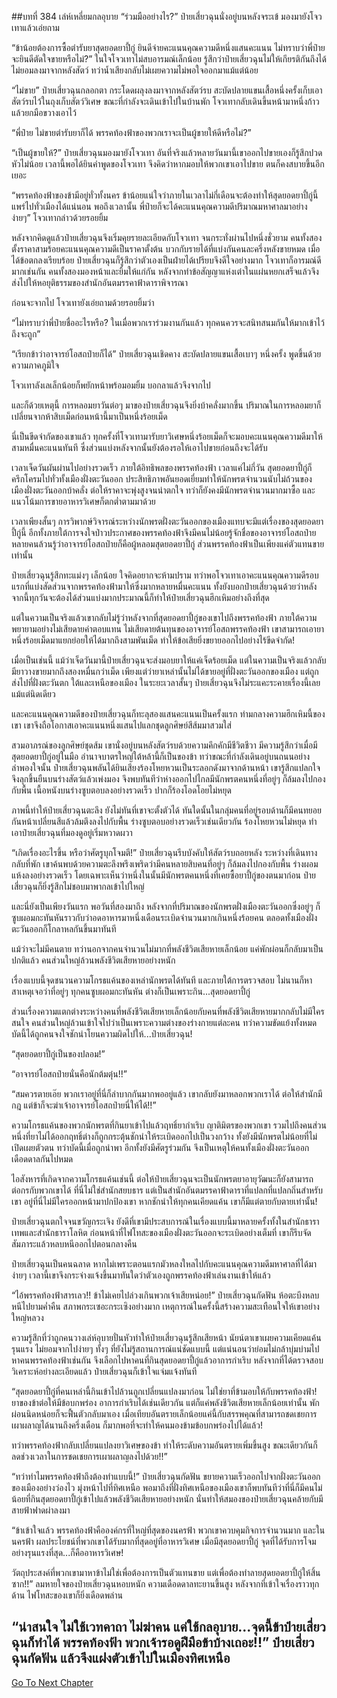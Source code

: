 ##บทที่ 384 เล่ห์เหลี่ยมกลอุบาย
“ร่วมมืออย่างไร?” ป๋ายเสี่ยวฉุนนั่งอยู่บนหลังจระเข้ มองมายังโจวเทาแล้วเอ่ยถาม

“ข้าน้อยต้องการซื้อตำรับยาสุดยอดยาปี้กู่ ยินดีจ่ายคะแนนคุณความดีหนึ่งแสนคะแนน ไม่ทราบว่าพี่ป๋ายจะยินดีตัดใจขายหรือไม่?” ในใจโจวเทาไม่สบอารมณ์เล็กน้อย รู้สึกว่าป๋ายเสี่ยวฉุนไม่ให้เกียรติกันถึงได้ไม่ยอมลงมาจากหลังสัตว์ ทว่าน้ำเสียงกลับไม่เผยความไม่พอใจออกมาแม้แต่น้อย

“ไม่ขาย” ป๋ายเสี่ยวฉุนกลอกตา กระโดดผลุงลงมาจากหลังสัตว์รบ สะบัดปลายแขนเสื้อหนึ่งครั้งเก็บเอาสัตว์รบไว้ในถุงเก็บสัตว์วิเศษ ขณะที่กำลังจะเดินเข้าไปในบ้านพัก โจวเทากลับเดินขึ้นหน้ามาหนึ่งก้าวแล้วยกมือขวางเอาไว้

“พี่ป๋าย ไม่ขายตำรับยาก็ได้ พรรคท้องฟ้าของพวกเราจะเป็นผู้ขายให้ดีหรือไม่?”

“เป็นผู้ขายให้?” ป๋ายเสี่ยวฉุนมองมายังโจวเทา อันที่จริงแล้วหลายวันมานี้เขาออกไปขายเองก็รู้สึกปวดหัวไม่น้อย เวลานี้พอได้ยินคำพูดของโจวเทา จึงคิดว่าหากมอบให้พวกเขาเอาไปขาย ตนก็คงสบายขึ้นอีกเยอะ

“พรรคท้องฟ้าของข้ามีอยู่ทั่วทั้งนคร ข้าน้อยแน่ใจว่าภายในเวลาไม่กี่เดือนจะต้องทำให้สุดยอดยาปี้กู่นี้แพร่ไปทั่วเมืองได้แน่นอน พอถึงเวลานั้น พี่ป๋ายก็จะได้คะแนนคุณความดีปริมาณมหาศาลมาอย่างง่ายๆ” โจวเทากล่าวด้วยรอยยิ้ม

หลังจากคิดดูแล้วป๋ายเสี่ยวฉุนจึงเริ่มคุยรายละเอียดกับโจวเทา จนกระทั่งผ่านไปหนึ่งชั่วยาม คนทั้งสองตั้งราคาสามร้อยคะแนนคุณความดีเป็นราคาตั้งต้น บวกกับรายได้ที่แบ่งกันคนละครึ่งหลังขายหมด เมื่อได้ข้อตกลงเรียบร้อย ป๋ายเสี่ยวฉุนก็รู้สึกว่าตัวเองเป็นฝ่ายได้เปรียบจึงดีใจอย่างมาก โจวเทาก็อารมณ์ดีมากเช่นกัน คนทั้งสองมองหน้าและยิ้มให้แก่กัน หลังจากทำข้อสัญญาแห่งเต๋าในแผ่นหยกเสร็จแล้วจึงส่งไปให้หอยุติธรรมของสำนักอันตมรรคาฟ้าดาราพิจารณา

ก่อนจะจากไป โจวเทายังเอ่ยถามด้วยรอยยิ้มว่า

“ไม่ทราบว่าพี่ป๋ายชื่ออะไรหรือ? ในเมื่อพวกเราร่วมงานกันแล้ว ทุกคนควรจะสนิทสนมกันให้มากเข้าไว้ถึงจะถูก”

“เรียกข้าว่าอาจารย์โอสถป๋ายก็ได้” ป๋ายเสี่ยวฉุนเชิดคาง สะบัดปลายแขนเสื้อเบาๆ หนึ่งครั้ง พูดขึ้นด้วยความภาคภูมิใจ

โจวเทาลังเลเล็กน้อยก็พยักหน้าพร้อมอมยิ้ม บอกลาแล้วจึงจากไป

และก็ด้วยเหตุนี้ การหลอมยาวันต่อๆ มาของป๋ายเสี่ยวฉุนจึงยิ่งบ้าคลั่งมากขึ้น ปริมาณในการหลอมยาก็เปลี่ยนจากห้าสิบเม็ดก่อนหน้านี้มาเป็นหนึ่งร้อยเม็ด

นี่เป็นขีดจำกัดของเขาแล้ว ทุกครั้งที่โจวเทามารับยาวิเศษหนึ่งร้อยเม็ดก็จะมอบคะแนนคุณความดีมาให้สามหมื่นคะแนนทันที ซึ่งส่วนแบ่งหลังจากนั้นยังต้องรอให้เอาไปขายก่อนถึงจะได้รับ

เวลาเจ็ดวันผันผ่านไปอย่างรวดเร็ว ภายใต้อิทธิพลของพรรคท้องฟ้า เวลาแค่ไม่กี่วัน สุดยอดยาปี้กู่ก็ครึกโครมไปทั่วทั้งเมืองฝั่งตะวันออก ประสิทธิภาพอันยอดเยี่ยมทำให้นักพรตจำนวนนับไม่ถ้วนของเมืองฝั่งตะวันออกบ้าคลั่ง ต่อให้ราคาจะพุ่งสูงจนน่าตกใจ ทว่าก็ยังคงมีนักพรตจำนวนมากมาซื้อ และแนวโน้มการขายอาหารวิเศษก็ตกต่ำตามมาด้วย

เวลาเพียงสั้นๆ การวิพากษ์วิจารณ์ระหว่างนักพรตฝั่งตะวันออกของเมืองแทบจะมีแต่เรื่องของสุดยอดยาปี้กู่นี้ อีกทั้งภายใต้การจงใจป่าวประกาศของพรรคท้องฟ้าจึงมีคนไม่น้อยรู้จักชื่อของอาจารย์โอสถป๋าย หลายคนล้วนรู้ว่าอาจารย์โอสถป๋ายก็คือผู้หลอมสุดยอดยาปี้กู่ ส่วนพรรคท้องฟ้าเป็นเพียงแค่ตัวแทนขายเท่านั้น

ป๋ายเสี่ยวฉุนรู้สึกทะแม่งๆ เล็กน้อย ใจคิดอยากจะห้ามปราม ทว่าพอโจวเทาเอาคะแนนคุณความดีรอบแรกที่แบ่งสัดส่วนจากพรรคท้องฟ้ามาให้ซึ่งมากหลายหมื่นคะแนน ทั้งยังบอกป๋ายเสี่ยวฉุนด้วยว่าหลังจากนี้ทุกวันจะต้องได้ส่วนแบ่งมากประมาณนี้ก็ทำให้ป๋ายเสี่ยวฉุนฮึกเหิมอย่างถึงที่สุด

แต่ในความเป็นจริงแล้วเขากลับไม่รู้ว่าหลังจากที่สุดยอดยาปี้กู่ของเขาไปถึงพรรคท้องฟ้า ภายใต้ความพยายามอย่างไม่เสียดายค่าตอบแทน ไม่เสียดายต้นทุนของอาจารย์โอสถพรรคท้องฟ้า เขาสามารถเอายาหนึ่งร้อยเม็ดมาแยกย่อยให้ได้มากถึงสามพันเม็ด ทำให้ข้อเสียยิ่งขยายออกไปอย่างไร้ขีดจำกัด!

เมื่อเป็นเช่นนี้ แม้ว่าเจ็ดวันมานี้ป๋ายเสี่ยวฉุนจะส่งมอบยาให้แค่เจ็ดร้อยเม็ด แต่ในความเป็นจริงแล้วกลับมียาวางขายมากถึงสองหมื่นกว่าเม็ด เพียงแต่ว่ายาเหล่านั้นไม่ได้ขายอยู่ที่ฝั่งตะวันออกของเมือง แต่ถูกส่งไปที่ฝั่งตะวันตก ใต้และเหนือของเมือง ในระยะเวลาสั้นๆ ป๋ายเสี่ยวฉุนจึงไม่ระแคะระคายเรื่องนี้เลยแม้แต่นิดเดียว

และคะแนนคุณความดีของป๋ายเสี่ยวฉุนก็ทะลุสองแสนคะแนนเป็นครั้งแรก ท่ามกลางความฮึกเหิมนี้ของเขา เขาจึงถือโอกาสเอาคะแนนหนึ่งแสนไปแลกชุดลูกศิษย์สีส้มมาสวมใส่

สวมอาภรณ์ของลูกศิษย์ชุดส้ม เขานั่งอยู่บนหลังสัตว์รบด้วยความคึกคักมีชีวิตชีวา มีความรู้สึกว่าเมื่อมีสุดยอดยาปี้กู่อยู่ในมือ อำนาจบาตรใหญ่ใต้หล้านี้ก็เป็นของข้า ทว่าขณะที่กำลังเดินอยู่บนถนนอย่างลำพองใจนั้น ป๋ายเสี่ยวฉุนพลันได้ยินเสียงร้องโหยหวนเป็นระลอกดังมาจากด้านหน้า เขารู้สึกแปลกใจจึงลุกขึ้นยืนบนร่างสัตว์แล้วเพ่งมอง จึงพบทันทีว่าห่างออกไปไกลมีนักพรตคนหนึ่งที่อยู่ๆ ก็ล้มลงไปกองกับพื้น เนื้อหนังบนร่างซูบตอบลงอย่างรวดเร็ว ปากก็ร้องโอดโอยไม่หยุด

ภาพนี้ทำให้ป๋ายเสี่ยวฉุนตะลึง ยังไม่ทันที่เขาจะตั้งตัวได้ ทันใดนั้นในกลุ่มคนที่อยู่รอบด้านก็มีคนทยอยกันหน้าเปลี่ยนสีแล้วล้มตึงลงไปกับพื้น ร่างซูบตอบอย่างรวดเร็วเช่นเดียวกัน ร้องโหยหวนไม่หยุด ทำเอาป๋ายเสี่ยวฉุนที่มองดูอยู่เริ่มหวาดผวา

“เกิดเรื่องอะไรขึ้น หรือว่าศัตรูบุกโจมตี!” ป๋ายเสี่ยวฉุนรีบบังคับให้สัตว์รบถอยหลัง ระหว่างที่เดินทางกลับที่พัก เขาค้นพบด้วยความตะลึงพรึงเพริดว่ามีคนหลายสิบคนที่อยู่ๆ ก็ล้มลงไปกองกับพื้น ร่างผอมแห้งลงอย่างรวดเร็ว โดยเฉพาะเห็นว่าหนึ่งในนั้นมีนักพรตคนหนึ่งที่เคยซื้อยาปี้กู่ของตนมาก่อน ป๋ายเสี่ยวฉุนก็ยิ่งรู้สึกไม่ชอบมาพากลเข้าไปใหญ่

และนี่ยังเป็นเพียงวันแรก พอวันที่สองมาถึง หลังจากที่ปริมาณของนักพรตฝั่งเมืองตะวันออกซึ่งอยู่ๆ ก็ซูบผอมกะทันหันราวกับว่าอดอาหารมาหนึ่งเดือนระเบิดจำนวนมากเกินหนึ่งร้อยคน ตลอดทั้งเมืองฝั่งตะวันออกก็โกลาหลกันขึ้นมาทันที

แม้ว่าจะไม่มีคนตาย ทว่านอกจากคนจำนวนไม่มากที่พลังชีวิตเสียหายเล็กน้อย แค่พักผ่อนก็กลับมาเป็นปกติแล้ว คนส่วนใหญ่ล้วนพลังชีวิตเสียหายอย่างหนัก

เรื่องแบบนี้จุดชนวนความโกรธแค้นของเหล่านักพรตได้ทันที และภายใต้การตรวจสอบ ไม่นานก็หาสาเหตุเจอว่าที่อยู่ๆ ทุกคนซูบผอมกะทันหัน ต่างก็เป็นเพราะกิน...สุดยอดยาปี้กู่

ส่วนเรื่องความแตกต่างระหว่างคนที่พลังชีวิตเสียหายเล็กน้อยกับคนที่พลังชีวิตเสียหายมากกลับไม่มีใครสนใจ คนส่วนใหญ่ล้วนเข้าใจไปว่าเป็นเพราะความต่างของร่างกายแต่ละคน ทว่าความขัดแย้งทั้งหมด บัดนี้ได้ถูกคนจงใจชักนำโยนความผิดไปให้...ป๋ายเสี่ยวฉุน!

“สุดยอดยาปี้กู่เป็นของปลอม!”

“อาจารย์โอสถป๋ายนั่นคือนักต้มตุ๋น!!”

“สมควรตายเอ๊ย พวกเราอยู่ที่นี่ก็ลำบากกันมากพออยู่แล้ว เขากลับยังมาหลอกพวกเราได้ ต่อให้สำนักมีกฎ แต่ข้าก็จะฆ่าเจ้าอาจารย์โอสถป๋ายนี่ให้ได้!!”

ความโกรธแค้นของพวกนักพรตที่กินยาเข้าไปแล้วฤทธิ์ยากำเริบ ญาติมิตรของพวกเขา รวมไปถึงคนส่วนหนึ่งที่ยาไม่ได้ออกฤทธิ์ต่างก็ถูกกระตุ้นชักนำให้ระเบิดออกไปเป็นวงกว้าง ทั้งยังมีนักพรตไม่น้อยที่ไม่เปิดเผยตัวตน ทว่าบัดนี้เมื่อถูกนำพา อีกทั้งยังมีศัตรูร่วมกัน จึงเป็นเหตุให้คนทั้งเมืองฝั่งตะวันออกเดือดดาลกันไปหมด

ไอสังหารที่เกิดจากความโกรธแค้นเช่นนี้ ต่อให้ป๋ายเสี่ยวฉุนจะเป็นนักพรตยาอายุวัฒนะก็ยังสามารถต่อกรกับพวกเขาได้ ที่นี่ไม่ใช่สำนักสยบธาร แต่เป็นสำนักอันตมรรคาฟ้าดาราที่แปลกที่แปลกถิ่นสำหรับเขา อยู่ที่นี่ไม่มีใครออกหน้ามาปกป้องเขา หากชักนำให้ทุกคนเคียดแค้น เขาก็มีแต่ตายกับตายเท่านั้น!

ป๋ายเสี่ยวฉุนตกใจจนขวัญกระเจิง ยังดีที่เขามีประสบการณ์ในเรื่องแบบนี้มาหลายครั้งทั้งในสำนักธาราเทพและสำนักธาราโลหิต ก่อนหน้าที่ไฟโทสะของเมืองฝั่งตะวันออกจะระเบิดอย่างเต็มที่ เขาก็รีบจัดสัมภาระแล้วหลบหนีออกไปตอนกลางคืน

ป๋ายเสี่ยวฉุนเป็นคนฉลาด หากไม่เพราะตอนแรกมัวหลงใหลไปกับคะแนนคุณความดีมหาศาลที่ได้มาง่ายๆ เวลานี้เขาจึงกระจ่างแจ้งขึ้นมาทันใดว่าตัวเองถูกพรรคท้องฟ้าเล่นงานเข้าให้แล้ว

“ไอ้พรรคท้องฟ้าสารเลว!! ข้าไม่เคยไปล่วงเกินพวกเจ้าเสียหน่อย!” ป๋ายเสี่ยวฉุนกัดฟัน ห้อตะบึงหลบหนีไปยามค่ำคืน สภาพกระเซอะกระเซิงอย่างมาก เหตุการณ์ในครั้งนี้สร้างความสะเทือนใจให้เขาอย่างใหญ่หลวง

ความรู้สึกที่ว่าถูกคนวางเล่ห์อุบายปั่นหัวทำให้ป๋ายเสี่ยวฉุนรู้สึกเสียหน้า นัยน์ตาเขาเผยความเคียดแค้นรุนแรง ไม่ยอมจากไปง่ายๆ ทั้งๆ ที่ยังไม่รู้สถานการณ์แน่ชัดแบบนี้ แต่แน่นอนว่าย่อมไม่กล้าบุ่มบ่ามไปหาคนพรรคท้องฟ้าเช่นกัน จึงเลือกไปหาคนที่กินสุดยอดยาปี้กู่แล้วอาการกำเริบ หลังจากที่ได้ตรวจสอบวิเคราะห์อย่างละเอียดแล้ว ป๋ายเสี่ยวฉุนก็เข้าใจแจ่มแจ้งทันที

“สุดยอดยาปี้กู่ที่คนเหล่านี้กินเข้าไปล้วนถูกเปลี่ยนแปลงมาก่อน ไม่ใช่ยาที่ข้ามอบให้กับพรรคท้องฟ้า! ยาของข้าต่อให้มีข้อบกพร่อง อาการกำเริบได้เช่นเดียวกัน แต่ก็แค่พลังชีวิตเสียหายเล็กน้อยเท่านั้น พักผ่อนนิดหน่อยก็จะฟื้นตัวกลับมาเอง เมื่อเทียบอันตรายเล็กน้อยแค่นี้กับสรรพคุณที่สามารถชดเชยการเผาผลาญได้นานถึงครึ่งเดือน ก็มากพอที่จะทำให้คนมองข้ามข้อบกพร่องไปได้แล้ว!

ทว่าพรรคท้องฟ้ากลับเปลี่ยนแปลงยาวิเศษของข้า ทำให้ระดับความอันตรายเพิ่มขึ้นสูง ขณะเดียวกันก็ลดช่วงเวลาในการชดเชยการเผาผลาญลงไปด้วย!!”

“ทว่าทำไมพรรคท้องฟ้าถึงต้องทำแบบนี้!” ป๋ายเสี่ยวฉุนกัดฟัน ขยายความเร็วออกไปจากฝั่งตะวันออกของเมืองอย่างว่องไว มุ่งหน้าไปที่ทิศเหนือ พอมาถึงที่ฝั่งทิศเหนือของเมืองเขาก็พบทันทีว่าที่นี่ก็มีคนไม่น้อยที่กินสุดยอดยาปี้กู่เข้าไปแล้วพลังชีวิตเสียหายอย่างหนัก นั่นทำให้สมองของป๋ายเสี่ยวฉุนคล้ายกับมีสายฟ้าฟาดผ่าลงมา

“ข้าเข้าใจแล้ว พรรคท้องฟ้าคือองค์กรที่ใหญ่ที่สุดของนครฟ้า พวกเขาควบคุมกิจการจำนวนมาก และในนครฟ้า ผลประโยชน์ที่พวกเขาได้รับมากที่สุดอยู่ที่อาหารวิเศษ เมื่อมีสุดยอดยาปี้กู่ จุดที่ได้รับการโจมอย่างรุนแรงที่สุด...ก็คืออาหารวิเศษ!

วัตถุประสงค์ที่พวกเขามาหาข้าไม่ใช่เพื่อต้องการเป็นตัวแทนขาย แต่เพื่อต้องทำลายสุดยอดยาปี้กู่ให้สิ้นซาก!!” ลมหายใจของป๋ายเสี่ยวฉุนหอบหนัก ความเดือดดาลทะยานขึ้นสูง หลังจากที่เข้าใจเรื่องราวทุกด้าน ไฟโทสะของเขาก็ยิ่งเดือดพล่าน

“น่าสนใจ ไม่ใช้เวทคาถา ไม่ฆ่าคน แค่ใช้กลอุบาย...จุดนี้ข้าป๋ายเสี่ยวฉุนก็ทำได้ พรรคท้องฟ้า พวกเจ้ารอดูฝีมือข้าบ้างเถอะ!!” ป๋ายเสี่ยวฉุนกัดฟัน แล้วจึงแฝงตัวเข้าไปในเมืองทิศเหนือ
------




[Go To Next Chapter]( ./7.md)